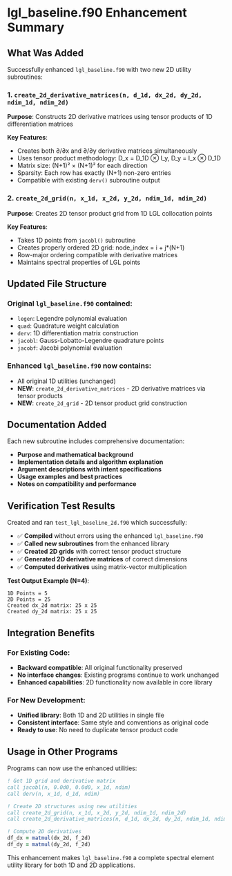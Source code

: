 # lgl_baseline.f90 Enhancement Summary

## What Was Added

Successfully enhanced `lgl_baseline.f90` with two new 2D utility subroutines:

### 1. `create_2d_derivative_matrices(n, d_1d, dx_2d, dy_2d, ndim_1d, ndim_2d)`
**Purpose**: Constructs 2D derivative matrices using tensor products of 1D differentiation matrices

**Key Features**:
- Creates both ∂/∂x and ∂/∂y derivative matrices simultaneously
- Uses tensor product methodology: D_x = D_1D ⊗ I_y, D_y = I_x ⊗ D_1D  
- Matrix size: (N+1)² × (N+1)² for each direction
- Sparsity: Each row has exactly (N+1) non-zero entries
- Compatible with existing `derv()` subroutine output

### 2. `create_2d_grid(n, x_1d, x_2d, y_2d, ndim_1d, ndim_2d)`
**Purpose**: Creates 2D tensor product grid from 1D LGL collocation points

**Key Features**:
- Takes 1D points from `jacobl()` subroutine
- Creates properly ordered 2D grid: node_index = i + j*(N+1)
- Row-major ordering compatible with derivative matrices
- Maintains spectral properties of LGL points

## Updated File Structure

### Original `lgl_baseline.f90` contained:
- `legen`: Legendre polynomial evaluation
- `quad`: Quadrature weight calculation  
- `derv`: 1D differentiation matrix construction
- `jacobl`: Gauss-Lobatto-Legendre quadrature points
- `jacobf`: Jacobi polynomial evaluation

### Enhanced `lgl_baseline.f90` now contains:
- All original 1D utilities (unchanged)
- **NEW**: `create_2d_derivative_matrices` - 2D derivative matrices via tensor products
- **NEW**: `create_2d_grid` - 2D tensor product grid construction

## Documentation Added

Each new subroutine includes comprehensive documentation:
- **Purpose and mathematical background**
- **Implementation details and algorithm explanation**
- **Argument descriptions with intent specifications**
- **Usage examples and best practices**
- **Notes on compatibility and performance**

## Verification Test Results

Created and ran `test_lgl_baseline_2d.f90` which successfully:
- ✅ **Compiled** without errors using the enhanced `lgl_baseline.f90`
- ✅ **Called new subroutines** from the enhanced library
- ✅ **Created 2D grids** with correct tensor product structure  
- ✅ **Generated 2D derivative matrices** of correct dimensions
- ✅ **Computed derivatives** using matrix-vector multiplication

**Test Output Example (N=4)**:
```
1D Points = 5
2D Points = 25
Created dx_2d matrix: 25 x 25  
Created dy_2d matrix: 25 x 25
```

## Integration Benefits

### For Existing Code:
- **Backward compatible**: All original functionality preserved
- **No interface changes**: Existing programs continue to work unchanged
- **Enhanced capabilities**: 2D functionality now available in core library

### For New Development:
- **Unified library**: Both 1D and 2D utilities in single file
- **Consistent interface**: Same style and conventions as original code
- **Ready to use**: No need to duplicate tensor product code

## Usage in Other Programs

Programs can now use the enhanced utilities:

```fortran
! Get 1D grid and derivative matrix
call jacobl(n, 0.0d0, 0.0d0, x_1d, ndim)
call derv(n, x_1d, d_1d, ndim)

! Create 2D structures using new utilities
call create_2d_grid(n, x_1d, x_2d, y_2d, ndim_1d, ndim_2d)
call create_2d_derivative_matrices(n, d_1d, dx_2d, dy_2d, ndim_1d, ndim_2d)

! Compute 2D derivatives
df_dx = matmul(dx_2d, f_2d)
df_dy = matmul(dy_2d, f_2d)
```

This enhancement makes `lgl_baseline.f90` a complete spectral element utility library for both 1D and 2D applications.
